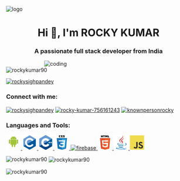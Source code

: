 ![logo](https://github.com/rockykumar90/rockykumar90/blob/main/Your%20paragraph%20text%20(1).png)
<h1 align="center">Hi 👋, I'm ROCKY KUMAR</h1>
<h3 align="center">A passionate full stack developer from India</h3>
<img align="right" alt="coding" width="400" src="https://user-images.githubusercontent.com/55389276/140866485-8fb1c876-9a8f-4d6a-98dc-08c4981eaf70.gif">

<p align="left"> <img src="https://komarev.com/ghpvc/?username=rockykumar90&label=Profile%20views&color=0e75b6&style=flat" alt="rockykumar90" /> </p>

<p align="left"> <a href="https://twitter.com/rockysighpandey" target="blank"><img src="https://img.shields.io/twitter/follow/rockysighpandey?logo=twitter&style=for-the-badge" alt="rockysighpandey" /></a> </p>

<h3 align="left">Connect with me:</h3>
<p align="left">
<a href="https://twitter.com/rockysighpandey" target="blank"><img align="center" src="https://raw.githubusercontent.com/rahuldkjain/github-profile-readme-generator/master/src/images/icons/Social/twitter.svg" alt="rockysighpandey" height="30" width="40" /></a>
<a href="https://linkedin.com/in/rocky-kumar-756161243" target="blank"><img align="center" src="https://raw.githubusercontent.com/rahuldkjain/github-profile-readme-generator/master/src/images/icons/Social/linked-in-alt.svg" alt="rocky-kumar-756161243" height="30" width="40" /></a>
<a href="https://instagram.com/knownpersonrocky" target="blank"><img align="center" src="https://raw.githubusercontent.com/rahuldkjain/github-profile-readme-generator/master/src/images/icons/Social/instagram.svg" alt="knownpersonrocky" height="30" width="40" /></a>
</p>

<h3 align="left">Languages and Tools:</h3>
<p align="left"> <a href="https://developer.android.com" target="_blank" rel="noreferrer"> <img src="https://raw.githubusercontent.com/devicons/devicon/master/icons/android/android-original-wordmark.svg" alt="android" width="40" height="40"/> </a> <a href="https://www.cprogramming.com/" target="_blank" rel="noreferrer"> <img src="https://raw.githubusercontent.com/devicons/devicon/master/icons/c/c-original.svg" alt="c" width="40" height="40"/> </a> <a href="https://www.w3schools.com/cpp/" target="_blank" rel="noreferrer"> <img src="https://raw.githubusercontent.com/devicons/devicon/master/icons/cplusplus/cplusplus-original.svg" alt="cplusplus" width="40" height="40"/> </a> <a href="https://www.w3schools.com/css/" target="_blank" rel="noreferrer"> <img src="https://raw.githubusercontent.com/devicons/devicon/master/icons/css3/css3-original-wordmark.svg" alt="css3" width="40" height="40"/> </a> <a href="https://firebase.google.com/" target="_blank" rel="noreferrer"> <img src="https://www.vectorlogo.zone/logos/firebase/firebase-icon.svg" alt="firebase" width="40" height="40"/> </a> <a href="https://www.w3.org/html/" target="_blank" rel="noreferrer"> <img src="https://raw.githubusercontent.com/devicons/devicon/master/icons/html5/html5-original-wordmark.svg" alt="html5" width="40" height="40"/> </a> <a href="https://www.java.com" target="_blank" rel="noreferrer"> <img src="https://raw.githubusercontent.com/devicons/devicon/master/icons/java/java-original.svg" alt="java" width="40" height="40"/> </a> <a href="https://developer.mozilla.org/en-US/docs/Web/JavaScript" target="_blank" rel="noreferrer"> <img src="https://raw.githubusercontent.com/devicons/devicon/master/icons/javascript/javascript-original.svg" alt="javascript" width="40" height="40"/> </a> </p>

<p><img align="left" src="https://github-readme-stats.vercel.app/api/top-langs?username=rockykumar90&show_icons=true&locale=en&layout=compact" alt="rockykumar90" /></p>

<p>&nbsp;<img align="center" src="https://github-readme-stats.vercel.app/api?username=rockykumar90&show_icons=true&locale=en" alt="rockykumar90" /></p>

<p><img align="center" src="https://github-readme-streak-stats.herokuapp.com/?user=rockykumar90&" alt="rockykumar90" /></p>

